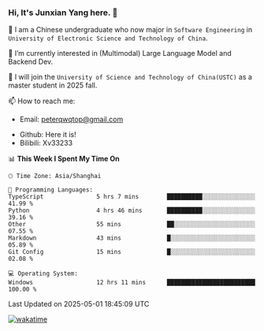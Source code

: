 ### Hi, It's Junxian Yang here. 👋

<!--
**Uestc-Young/Uestc-Young** is a ✨ _special_ ✨ repository because its `README.md` (this file) appears on your GitHub profile.

Here are some ideas to get you started:

- 🔭 I’m currently working on ...
- 🌱 I’m currently learning ...
- 👯 I’m looking to collaborate on ...
- 🤔 I’m looking for help with ...
- 💬 Ask me about ...
- 📫 How to reach me: ...
- 😄 Pronouns: ...
- ⚡ Fun fact: ...
-->
🎉 I am a Chinese undergraduate who now major in `Software Engineering` in `University of Electronic Science and Technology of China`.  
  
🌱 I’m currently interested in (Multimodal) Large Language Model and Backend Dev.  

🔭 I will join the `University of Science and Technology of China(USTC)` as a master student in 2025 fall.
  
📫 How to reach me: 
   - Email: peterqwqtop@gmail.com
<!--   - Academic Page: [junxianyanguestc.github.io](https://junxianyanguestc.github.io/)-->
   - Github: Here it is!
   - Bilibili: Xv33233
     
<!--START_SECTION:waka-->
📊 **This Week I Spent My Time On** 

```text
🕑︎ Time Zone: Asia/Shanghai

💬 Programming Languages: 
TypeScript               5 hrs 7 mins        ██████████░░░░░░░░░░░░░░░   41.99 % 
Python                   4 hrs 46 mins       ██████████░░░░░░░░░░░░░░░   39.16 % 
Other                    55 mins             ██░░░░░░░░░░░░░░░░░░░░░░░   07.55 % 
Markdown                 43 mins             █░░░░░░░░░░░░░░░░░░░░░░░░   05.89 % 
Git Config               15 mins             █░░░░░░░░░░░░░░░░░░░░░░░░   02.08 % 

💻 Operating System: 
Windows                  12 hrs 11 mins      █████████████████████████   100.00 % 
```


 Last Updated on 2025-05-01 18:45:09 UTC
<!--END_SECTION:waka-->
[![wakatime](https://wakatime.com/badge/user/018ec14b-e820-4cd0-9355-392b716a8277.svg)](https://wakatime.com/@018ec14b-e820-4cd0-9355-392b716a8277)
